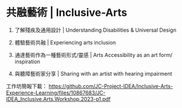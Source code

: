 # 共融藝術 | Inclusive-Arts

1. 了解殘疾及通用設計 | Understanding Disabilities & Universal Design

2. 體驗藝術共融 | Experiencing arts inclusion

3. 通達藝術作為一種藝術形式/靈感 | Arts Accessibility as an art form/ inspiration

4. 與聽障藝術家分享 | Sharing with an artist with hearing impairment

工作坊簡報下載：
https://github.com/JC-Project-IDEA/Inclusive-Arts-Experience-Learning/files/10867683/JC-IDEA_Inclusive.Arts.Workshop.2023-p1.pdf

